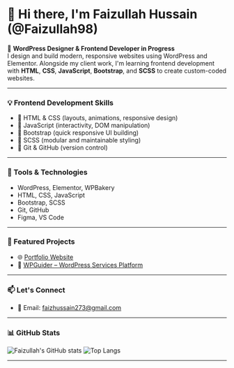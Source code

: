 # 👋 Hi there, I'm Faizullah Hussain (@Faizullah98)

🎯 **WordPress Designer & Frontend Developer in Progress**  
I design and build modern, responsive websites using WordPress and Elementor. Alongside my client work, I'm learning frontend development with **HTML**, **CSS**, **JavaScript**, **Bootstrap**, and **SCSS** to create custom-coded websites.

---

### 💡 Frontend Development Skills

- 🔹 HTML & CSS (layouts, animations, responsive design)  
- 🔹 JavaScript (interactivity, DOM manipulation)  
- 🔹 Bootstrap (quick responsive UI building)  
- 🔹 SCSS (modular and maintainable styling)  
- 🔹 Git & GitHub (version control)

---

### 🧰 Tools & Technologies

- WordPress, Elementor, WPBakery  
- HTML, CSS, JavaScript  
- Bootstrap, SCSS  
- Git, GitHub  
- Figma, VS Code

---

### 📂 Featured Projects
 
- 🌐 [Portfolio Website](https://faizullah98.github.io/portfolio/)  
- 🔧 [WPGuider – WordPress Services Platform](https://wpguider.info)

---

### 📫 Let's Connect

- 📧 Email: [faizhussain273@gmail.com](mailto:faizhussain273@gmail.com)  
<!-- - 💼 LinkedIn: [Your LinkedIn](https://linkedin.com) -->

---

### 📊 GitHub Stats

![Faizullah's GitHub stats](https://github-readme-stats.vercel.app/api?username=Faizullah98&show_icons=true&theme=radical)
![Top Langs](https://github-readme-stats.vercel.app/api/top-langs/?username=Faizullah98&layout=compact&theme=radical)

---
